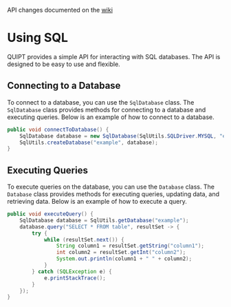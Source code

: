 API changes documented on the [wiki](https://github.com/QuickScythe/QUIPT/wiki/SQL)
# Using SQL
QUIPT provides a simple API for interacting with SQL databases. The API is designed to be easy to use and flexible.

## Connecting to a Database
To connect to a database, you can use the `SqlDatabase` class. The `SqlDatabase` class provides methods for connecting to a database and executing queries. Below is an example of how to connect to a database.

```java
public void connectToDatabase() {
    SqlDatabase database = new SqlDatabase(SqlUtils.SQLDriver.MYSQL, "example.com", 3306, "database", "username", "password");
    SqlUtils.createDatabase("example", database);
}
```

## Executing Queries
To execute queries on the database, you can use the `Database` class. The `Database` class provides methods for executing queries, updating data, and retrieving data. Below is an example of how to execute a query.

```java
public void executeQuery() {
    SqlDatabase database = SqlUtils.getDatabase("example");
    database.query("SELECT * FROM table", resultSet -> {
        try {
            while (resultSet.next()) {
                String column1 = resultSet.getString("column1");
                int column2 = resultSet.getInt("column2");
                System.out.println(column1 + " " + column2);
            }
        } catch (SQLException e) {
            e.printStackTrace();
        }
    });
}
```

